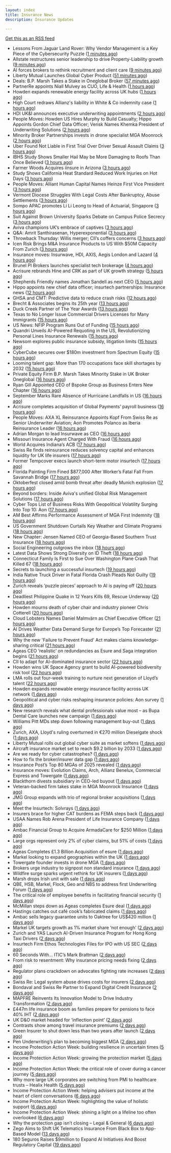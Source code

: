 ```yaml
---
layout: index
title: Insurance News
description: Insurance Updates

---
```


[Get this as an RSS feed](/insurance.rss)

<!-- news_marker starts -->
- Lessons From Jaguar Land Rover: Why Vendor Management is a Key Piece of the Cybersecurity Puzzle ([1 minutes ago](https://insurance-edge.net/2025/10/02/lessons-from-jaguar-land-rover-why-vendor-management-is-a-key-piece-of-the-cybersecurity-puzzle/))
- Allstate restructures senior leadership to drive Property-Liability growth ([9 minutes ago](https://www.reinsurancene.ws/allstate-restructures-senior-leadership-to-drive-property-liability-growth/))
- AI forces brokers to rethink recruitment and client care ([9 minutes ago](https://www.postonline.co.uk/broker/7959153/ai-forces-brokers-to-rethink-recruitment-and-client-care))
- Liberty Mutual Launches Global Cyber Product ([51 minutes ago](https://insurance-edge.net/2025/10/02/liberty-mutual-launches-global-cyber-product/))
- Deals: B.P. Marsh Takes a Stake in Oneglobal Broker ([57 minutes ago](https://insurance-edge.net/2025/10/02/deals-b-p-marsh-takes-a-stake-in-oneglobal-broker/))
- PartnerRe appoints Niall Mulvey as CUO, Life & Health ([1 hours ago](https://www.reinsurancene.ws/partnerre-appoints-niall-mulvey-as-cuo-life-health/))
- Howden expands renewable energy facility across UK hubs ([1 hours ago](https://www.reinsurancene.ws/howden-expands-renewable-energy-facility-across-uk-hubs/))
- High Court redraws Allianz's liability in White & Co indemnity case ([1 hours ago](https://www.insurancebusinessmag.com/uk/news/professional-liability/high-court-redraws-allianzs-liability-in-white-and-co-indemnity-case-551683.aspx))
- HDI UK&I announces executive underwriting appointments ([2 hours ago](https://www.reinsurancene.ws/hdi-uki-announces-executive-underwriting-appointments/))
- People Moves: Howden US Hires Murphy to Build Casualty; Hippo Appoints Gordon Chief Data Officer; Verisk Names Khemka President of Underwriting Solutions ([2 hours ago](https://www.insurancejournal.com/news/national/2025/10/02/841127.htm))
- Minority Broker Partnerships invests in drone specialist MGA Moonrock ([2 hours ago](https://www.reinsurancene.ws/minority-broker-partnerships-invests-in-drone-specialist-mga-moonrock/))
- Uber Found Not Liable in First Trial Over Driver Sexual Assault Claims ([3 hours ago](https://www.insurancejournal.com/news/national/2025/10/02/841329.htm))
- IBHS Study Shows Smaller Hail May be More Damaging to Roofs Than Once Believed ([3 hours ago](https://www.insurancejournal.com/news/southeast/2025/10/02/842108.htm))
- Farmer Woods Acquires iinsure in Arizona ([3 hours ago](https://www.insurancejournal.com/news/west/2025/10/02/841169.htm))
- Study Shows California Heat Standard Reduced Work Injuries on Hot Days ([3 hours ago](https://www.insurancejournal.com/news/west/2025/10/02/841143.htm))
- People Moves: Alliant Human Capital Names Heinze First Vice President ([3 hours ago](https://www.insurancejournal.com/news/west/2025/10/02/840601.htm))
- Vermont Diocese Struggles With Legal Costs After Bankruptcy, Abuse Settlements ([3 hours ago](https://www.insurancejournal.com/news/east/2025/10/02/842124.htm))
- Sompo APAC promotes Li Li Leong to Head of Actuarial, Singapore ([3 hours ago](https://www.reinsurancene.ws/sompo-apac-promotes-li-li-leong-to-head-of-actuarial-singapore/))
- Suit Against Brown University Sparks Debate on Campus Police Secrecy ([3 hours ago](https://www.insurancejournal.com/news/east/2025/10/02/842137.htm))
- Aviva champions UK’s embrace of captives ([3 hours ago](https://www.postonline.co.uk/commercial/7959147/aviva-champions-uk%E2%80%99s-embrace-of-captives))
- Q&A: Amrit Santhirasenan, Hyperexponential ([3 hours ago](https://www.postonline.co.uk/technology/7958143/qa-amrit-santhirasenan-hyperexponential))
- Throwback Thursday: Willis merger; CII’s coffers concerns ([3 hours ago](https://www.postonline.co.uk/people/7956770/throwback-thursday-willis-merger-cii%E2%80%99s-coffers-concerns))
- Icen Risk Brings M&A Insurance Products to US With $50M Capacity From Zurich ([3 hours ago](https://www.insurancejournal.com/news/national/2025/10/02/841258.htm))
- Insurance moves: Insurwave, HDI, AXIS, Aegis London and Lazard ([4 hours ago](https://www.insurancebusinessmag.com/uk/news/breaking-news/insurance-moves-insurwave-hdi-axis-aegis-london-and-lazard-551676.aspx))
- Brunel PI Brokers launches specialist tech brokerage ([4 hours ago](https://www.insurancebusinessmag.com/uk/news/technology/brunel-pi-brokers-launches-specialist-tech-brokerage-551673.aspx))
- Acrisure rebrands Hine and CRK as part of UK growth strategy ([5 hours ago](https://www.insurancebusinessmag.com/uk/news/breaking-news/acrisure-rebrands-hine-and-crk-as-part-of-uk-growth-strategy-551666.aspx))
- Shepherds Friendly names Jonathan Sandell as next CEO ([5 hours ago](https://www.insurancebusinessmag.com/uk/news/breaking-news/shepherds-friendly-names-jonathan-sandell-as-next-ceo-551665.aspx))
- Hippo appoints new chief data officer; insurtech partnerships: Insurance news ([12 hours ago](https://www.dig-in.com/news/hippo-appoints-new-chief-data-officer-insurance-news))
- GHSA and CMT: Predictive data to reduce crash risks ([12 hours ago](https://www.dig-in.com/news/ghsa-and-cmt-predictive-data-to-reduce-crash-risks))
- Brecht & Associates begins its 25th year ([13 hours ago](https://www.insurancejournal.com/services/newswire/2025/10/01/841021.htm))
- Duck Creek Partner of The Year Awards ([13 hours ago](https://insurance-edge.net/2025/10/01/duck-creek-partner-of-the-year-awards/))
- Texas to No Longer Issue Commercial Drivers Licenses for Many Immigrants ([15 hours ago](https://www.insurancejournal.com/news/southcentral/2025/10/01/841306.htm))
- US News: NFIP Program Runs Out of Funding ([15 hours ago](https://insurance-edge.net/2025/10/01/us-news-nfip-program-runs-out-of-funding/))
- Quandri Unveils AI-Powered Requoting in the US, Revolutionizing Personal Lines Insurance Renewals ([15 hours ago](https://www.insurtechinsights.com/quandri-unveils-ai-powered-requoting-in-the-us-revolutionizing-personal-lines-insurance-renewals/))
- Newsom explores public insurance subsidy, litigation limits ([15 hours ago](https://www.dig-in.com/news/newsom-explores-public-insurance-subsidy-litigation-limits))
- CyberCube secures over $180m investment from Spectrum Equity ([15 hours ago](https://www.reinsurancene.ws/cybercube-secures-over-180m-investment-from-spectrum-equity/))
- Looming talent gap: More than 170 occupations face skill shortages by 2032 ([15 hours ago](https://www.insurancebusinessmag.com/uk/business-strategy/looming-talent-gap-more-than-170-occupations-face-skill-shortages-by-2032-551635.aspx))
- Private Equity Firm B.P. Marsh Takes Minority Stake in UK Broker Oneglobal ([16 hours ago](https://www.insurancejournal.com/news/international/2025/10/01/841290.htm))
- Ryan Gill Appointed CEO of Bspoke Group as Business Enters New Chapter ([16 hours ago](https://www.insurtechinsights.com/ryan-gill-appointed-ceo-of-bspoke-group-as-business-enters-new-chapter/))
- September Marks Rare Absence of Hurricane Landfalls in US ([16 hours ago](https://www.insurancejournal.com/news/southcentral/2025/10/01/841280.htm))
- Acrisure completes acquisition of Global Payments’ payroll business ([16 hours ago](https://www.reinsurancene.ws/acrisure-completes-acquisition-of-global-payments-payroll-business/))
- People Moves: AXA XL Reinsurance Appoints Kopf From Swiss Re as Senior Underwriter Aviation; Aon Promotes Polanco as Iberia Reinsurance Leader ([16 hours ago](https://www.insurancejournal.com/news/international/2025/10/01/841283.htm))
- Adrian Morgan to lead Insurwave as CEO ([16 hours ago](https://www.reinsurancene.ws/adrian-morgan-to-lead-insurwave-as-ceo/))
- Missouri Insurance Agent Charged With Fraud ([16 hours ago](https://www.insurancejournal.com/news/midwest/2025/10/01/841274.htm))
- World Acquires Indiana’s ACB ([17 hours ago](https://www.insurancejournal.com/blogs/cincinnati-insurance-company/2025/10/01/841271.htm))
- Swiss Re finds reinsurance reduces solvency capital and enhances liquidity for UK life insurers ([17 hours ago](https://www.reinsurancene.ws/swiss-re-finds-reinsurance-reduces-solvency-capital-and-enhances-liquidity-for-uk-life-insurers/))
- Former Tempcover execs launch short-term motor insurtech ([17 hours ago](https://www.postonline.co.uk/personal/7959152/former-tempcover-execs-launch-short-term-motor-insurtech))
- Florida Painting Firm Fined $877,000 After Worker’s Fatal Fall From Savannah Bridge ([17 hours ago](https://www.insurancejournal.com/news/southeast/2025/10/01/841254.htm))
- Oktoberfest closed amid bomb threat after deadly Munich explosion ([17 hours ago](https://www.insurancebusinessmag.com/uk/news/breaking-news/oktoberfest-closed-amid-bomb-threat-after-deadly-munich-explosion-551618.aspx))
- Beyond borders: Inside Aviva's unified Global Risk Management Solutions ([17 hours ago](https://www.insurancebusinessmag.com/uk/news/breaking-news/beyond-borders-inside-avivas-unified-global-risk-management-solutions-550526.aspx))
- Cyber Tops List of Business Risks With Geopolitical Volatility Surging Into Top 10: Aon ([17 hours ago](https://www.insurancejournal.com/news/international/2025/10/01/841218.htm))
- AM Best Affirms Performance Assessment of MGA First Indemnity ([18 hours ago](https://www.insurancejournal.com/news/east/2025/10/01/841234.htm))
- US Government Shutdown Curtails Key Weather and Climate Programs ([18 hours ago](https://www.insurancejournal.com/news/national/2025/10/01/841242.htm))
- New Chapter: Jensen Named CEO of Georgia-Based Southern Trust Insurance ([18 hours ago](https://www.insurancejournal.com/news/southeast/2025/10/01/841236.htm))
- Social Engineering outgrows the inbox ([18 hours ago](https://www.insurancebusinessmag.com/uk/news/breaking-news/social-engineering-outgrows-the-inbox-551287.aspx))
- Latest Data Shows Strong Diversity on ID Theft ([18 hours ago](https://insurance-edge.net/2025/10/01/latest-data-shows-strong-diversity-on-id-theft/))
- Connecticut Family Is First to Sue Over Washington Plane Crash That Killed 67 ([18 hours ago](https://www.insurancejournal.com/news/east/2025/10/01/841227.htm))
- Secrets to launching a successful insurtech ([19 hours ago](https://www.dig-in.com/podcast/secrets-to-launching-a-successful-insurtech))
- India Native Truck Driver in Fatal Florida Crash Pleads Not Guilty ([19 hours ago](https://www.insurancejournal.com/news/southeast/2025/10/01/841220.htm))
- Zurich reveals ‘puzzle pieces’ approach to AI is paying off ([20 hours ago](https://www.postonline.co.uk/technology/7959150/zurich-reveals-%E2%80%98puzzle-pieces%E2%80%99-approach-to-ai-is-paying-off))
- Deadliest Philippine Quake in 12 Years Kills 69, Rescue Underway ([20 hours ago](https://www.insurancejournal.com/news/international/2025/10/01/841214.htm))
- Howden mourns death of cyber chair and industry pioneer Chris Cotterell ([20 hours ago](https://www.insurancebusinessmag.com/uk/news/breaking-news/howden-mourns-death-of-cyber-chair-and-industry-pioneer-chris-cotterell-551584.aspx))
- Cloud Lobsters Names Daniel Malmvärn as Chief Executive Officer ([21 hours ago](https://www.insurtechinsights.com/cloud-lobsters-names-daniel-malmvarn-as-chief-executive-officer/))
- AI Drives Weather Data Demand Surge for Europe’s Top Forecaster ([21 hours ago](https://www.insurancejournal.com/news/international/2025/10/01/841207.htm))
- Why the new 'Failure to Prevent Fraud' Act makes claims knowledge-sharing critical ([21 hours ago](https://www.insurancebusinessmag.com/uk/news/columns/why-the-new-failure-to-prevent-fraud-act-makes-claims-knowledgesharing-critical-551576.aspx))
- Ageas CEO ‘realistic’ on redundancies as Esure and Saga integration begins ([21 hours ago](https://www.postonline.co.uk/personal/7959149/ageas-ceo-%E2%80%98realistic%E2%80%99-on-redundancies-as-esure-and-saga-integration-begins))
- CII to adapt for AI-dominated insurance sector ([22 hours ago](https://www.postonline.co.uk/news/7959148/cii-to-adapt-for-ai-dominated-insurance-sector))
- Howden wins UK Space Agency grant to build AI-powered biodiversity risk tool ([22 hours ago](https://www.insurancebusinessmag.com/uk/news/technology/howden-wins-uk-space-agency-grant-to-build-aipowered-biodiversity-risk-tool-551566.aspx))
- LMA rolls out four-week training to nurture next generation of Lloyd’s talent ([22 hours ago](https://www.insurancebusinessmag.com/uk/news/breaking-news/lma-rolls-out-fourweek-training-to-nurture-next-generation-of-lloyds-talent-551565.aspx))
- Howden expands renewable energy insurance facility across UK network ([1 days ago](https://www.insurancebusinessmag.com/uk/news/breaking-news/howden-expands-renewable-energy-insurance-facility-across-uk-network-551555.aspx))
- Geopolitical and cyber risks reshaping insurance policies: Aon survey ([1 days ago](https://www.insurancebusinessmag.com/uk/news/breaking-news/geopolitical-and-cyber-risks-reshaping-insurance-policies-aon-survey-551545.aspx))
- New research reveals what dental professionals value most – as Bupa Dental Care launches new campaign ([1 days ago](https://ifamagazine.com/new-research-reveals-what-dental-professionals-value-most-as-bupa-dental-care-launches-new-campaign/))
- Williams Pitt MDs step down following management buy-out ([1 days ago](https://www.postonline.co.uk/people/7959125/williams-pitt-mds-step-down-following-management-buy-out))
- Zurich, AXA, Lloyd's ruling overturned in €270 million Dieselgate shock ([1 days ago](https://www.insurancebusinessmag.com/uk/news/auto-motor/zurich-axa-lloyds-ruling-overturned-in-270-million-dieselgate-shock-551525.aspx))
- Liberty Mutual rolls out global cyber suite as market softens ([1 days ago](https://www.insurancebusinessmag.com/uk/news/cyber/liberty-mutual-rolls-out-global-cyber-suite-as-market-softens-551514.aspx))
- Aircraft insurance market set to reach $9.2 billion by 2033 ([1 days ago](https://www.insurancebusinessmag.com/uk/news/breaking-news/aircraft-insurance-market-set-to-reach-9-2-billion-by-2033-551506.aspx))
- Are we ready for cyber catastrophes? ([1 days ago](https://www.postonline.co.uk/commercial/7959014/are-we-ready-for-cyber-catastrophes))
- How to fix the broker/insurer data gap ([1 days ago](https://www.postonline.co.uk/technology/7958263/how-to-fix-the-brokerinsurer-data-gap))
- Insurance Post’s Top 80 MGAs of 2025 revealed ([1 days ago](https://www.postonline.co.uk/news/7958877/insurance-post%E2%80%99s-top-80-mgas-of-2025-revealed))
- Insurance moves: Evolution Claims, Arch, Allianz Benelux, Commercial Express and Towergate ([1 days ago](https://www.insurancebusinessmag.com/uk/news/breaking-news/insurance-moves-evolution-claims-arch-allianz-benelux-commercial-express-and-towergate-551499.aspx))
- Blackthorn divests subsidiary in CEO-led buyout ([1 days ago](https://www.insurancebusinessmag.com/uk/news/mergers-acquisitions/blackthorn-divests-subsidiary-in-ceoled-buyout-551497.aspx))
- Veteran-backed firm takes stake in MGA Moonrock Insurance ([1 days ago](https://www.insurancebusinessmag.com/uk/news/breaking-news/veteranbacked-firm-takes-stake-in-mga-moonrock-insurance-551496.aspx))
- JMG Group expands with trio of regional broker acquisitions ([1 days ago](https://www.insurancebusinessmag.com/uk/news/mergers-acquisitions/jmg-group-expands-with-trio-of-regional-broker-acquisitions-551495.aspx))
- Meet the Insurtech: Solvrays ([1 days ago](https://www.dig-in.com/news/meet-the-insurtech-solvrays))
- Insurers brace for higher CAT burdens as FEMA steps back ([1 days ago](https://www.dig-in.com/opinion/insurers-brace-for-higher-cat-burdens-as-fema-steps-back))
- USAA Names Rob Arena President of Life Insurance Company ([1 days ago](https://www.insurtechinsights.com/usaa-names-rob-arena-president-of-life-insurance-company/))
- Ambac Financial Group to Acquire ArmadaCare for $250 Million ([1 days ago](https://www.insurtechinsights.com/ambac-financial-group-to-acquire-armadacare-for-250-million/))
- Large orgs represent only 2% of cyber claims, but 51% of costs ([1 days ago](https://www.dig-in.com/news/large-orgs-are-only-2-of-cyber-claims-but-51-of-costs))
- Ageas Completes £1.3 Billion Acquisition of esure ([1 days ago](https://www.insurtechinsights.com/ageas-completes-1-3-billion-acquisition-of-esure/))
- Markel looking to expand geographies within the UK ([1 days ago](https://www.postonline.co.uk/commercial/7959096/markel-looking-to-expand-geographies-within-the-uk))
- Towergate founder invests in drone MGA ([1 days ago](https://www.postonline.co.uk/commercial/7959135/towergate-founder-invests-in-drone-mga))
- Brokers urge industry to signpost non standard insurance ([1 days ago](https://www.postonline.co.uk/broker/7959133/brokers-urge-industry-to-signpost-non-standard-insurance))
- Wildfire surge sparks urgent rethink for UK insurers ([1 days ago](https://www.insurancebusinessmag.com/uk/news/catastrophe/wildfire-surge-sparks-urgent-rethink-for-uk-insurers-551412.aspx))
- Marsh drops Irish unit with sale ([1 days ago](https://www.insurancebusinessmag.com/uk/news/breaking-news/marsh-drops-irish-unit-with-sale-551411.aspx))
- QBE, HSB, Markel, Flock, Geo and NBS to address first Underwriting Forum ([1 days ago](https://www.postonline.co.uk/commercial/7959128/qbe-hsb-markel-flock-geo-and-nbs-to-address-first-underwriting-forum))
- The critical role of employee benefits in facilitating financial security ([1 days ago](https://www.dig-in.com/opinion/the-critical-role-of-employee-benefits-in-facilitating-financial-security))
- McMillan steps down as Ageas completes Esure deal ([1 days ago](https://www.postonline.co.uk/news/7959131/mcmillan-steps-down-as-ageas-completes-esure-deal))
- Hastings catches out café cook’s fabricated claims ([1 days ago](https://www.postonline.co.uk/news/7959130/hastings-catches-out-caf%C3%A9-cook%E2%80%99s-fabricated-claims))
- Ambac sells legacy guarantee units to Oaktree for US$420 million ([1 days ago](https://www.insurancebusinessmag.com/uk/news/mergers-acquisitions/ambac-sells-legacy-guarantee-units-to-oaktree-for-us420-million-551393.aspx))
- Markel UK targets growth as 1% market share ‘not enough’ ([2 days ago](https://www.postonline.co.uk/news/7959094/markel-uk-targets-growth-as-1-market-share-%E2%80%98not-enough%E2%80%99))
- Zurich and YAS Launch AI-Driven Insurance Program for Hong Kong Taxi Drivers ([2 days ago](https://www.insurtechinsights.com/zurich-and-yas-launch-ai-driven-insurance-program-for-hong-kong-taxi-drivers/))
- Insurtech Firm Ethos Technologies Files for IPO with US SEC ([2 days ago](https://www.insurtechinsights.com/insurtech-firm-ethos-technologies-files-for-ipo-with-us-sec/))
- 60 Seconds With... ITIC’s Mark Brattman ([2 days ago](https://www.postonline.co.uk/claims/7958130/60-seconds-with-itic%E2%80%99s-mark-brattman))
- From risk to resentment: Why insurance pricing needs fixing ([2 days ago](https://www.postonline.co.uk/personal/7958970/from-risk-to-resentment-why-insurance-pricing-needs-fixing))
- Regulator plans crackdown on advocates fighting rate increases ([2 days ago](https://www.dig-in.com/news/regulator-plans-crackdown-on-advocates-fighting-rate-increases))
- Swiss Re: Legal system abuse drives costs for insurers ([2 days ago](https://www.dig-in.com/news/swiss-re-legal-system-abuse-drives-costs-for-insurers))
- Bondaval and Swiss Re Partner to Expand Digital Credit Insurance ([2 days ago](https://www.insurtechinsights.com/bondaval-and-swiss-re-partner-to-expand-digital-credit-insurance/))
- MAPFRE Reinvents Its Innovation Model to Drive Industry Transformation ([2 days ago](https://www.insurtechinsights.com/mapfre-reinvents-its-innovation-model-to-drive-industry-transformation/))
- £447m life insurance boom as families prepare for pensions to face 40% IHT ([2 days ago](https://ifamagazine.com/447m-life-insurance-boom-as-families-prepare-for-pensions-to-face-40-iht/))
- UK D&O market headed for ‘inflection point’ ([2 days ago](https://www.postonline.co.uk/commercial/7959121/uk-do-market-headed-for-%E2%80%98inflection-point%E2%80%99))
- Contrasts show among travel insurance premiums ([2 days ago](https://www.postonline.co.uk/news/7959119/contrasts-show-among-travel-insurance-premiums))
- Green Insurer to shut down less than two years after launch ([2 days ago](https://www.postonline.co.uk/broker/7959112/green-insurer-to-shut-down-less-than-two-years-after-launch))
- Pen Underwriting’s plan to becoming biggest MGA ([2 days ago](https://www.postonline.co.uk/commercial/7959029/pen-underwriting%E2%80%99s-plan-to-becoming-biggest-mga))
- Income Protection Action Week: building resilience in uncertain times ([5 days ago](https://ifamagazine.com/income-protection-action-week-building-resilience-in-uncertain-times/))
- Income Protection Action Week: growing the protection market ([5 days ago](https://ifamagazine.com/income-protection-action-week-growing-the-protection-market/))
- Income Protection Action Week: the critical role of cover during a cancer journey ([5 days ago](https://ifamagazine.com/income-protection-action-week-the-critical-role-of-cover-during-a-cancer-journey/))
- Why more large UK corporates are switching from PMI to healthcare trusts – Healix Health ([5 days ago](https://ifamagazine.com/why-more-large-uk-corporates-are-switching-from-pmi-to-healthcare-trusts-healix-health/))
- Income Protection Action Week: helping advisers put income at the heart of client conversations ([6 days ago](https://ifamagazine.com/income-protection-action-week-helping-advisers-put-income-at-the-heart-of-client-conversations/))
- Income Protection Action Week: highlighting the value of holistic support ([6 days ago](https://ifamagazine.com/income-protection-action-week-highlighting-the-value-of-holistic-support-as-day-four-draws-to-a-close/))
- Income Protection Action Week: shining a light on a lifeline too often overlooked ([6 days ago](https://ifamagazine.com/income-protection-action-week-shining-a-light-on-a-lifeline-too-often-overlooked/))
- Why the protection gap isn’t closing – Legal & General ([6 days ago](https://ifamagazine.com/why-the-protection-gap-isnt-closing-legal-general/))
- Zego Aims to Shift UK Telematics Insurance From Black Box to App-Based Model ([13 days ago](https://thefintechtimes.com/zego-aims-to-shift-uk-telematics-insurance-from-black-box-to-app-based-model/))
- 180 Seguros Raises $9million to Expand AI Initiatives And Boost Regulatory Capital ([19 days ago](https://thefintechtimes.com/180-seguros-raises-9m-to-expand-ai-initiatives-and-boost-regulatory-capital/))

<!-- news_marker ends -->